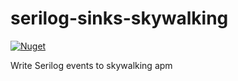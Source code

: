 # serilog-sinks-skywalking
[![Nuget](https://img.shields.io/nuget/v/Serilog.Sinks.Skywalking)](https://www.nuget.org/packages/Serilog.Sinks.Skywalking/)

Write Serilog events to skywalking apm

